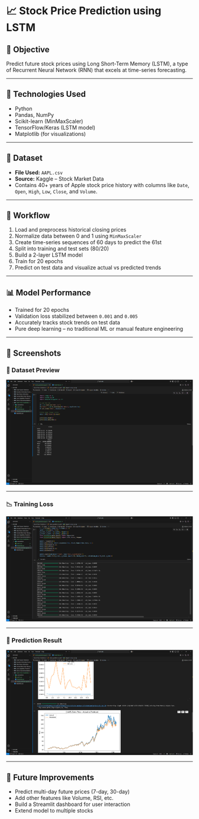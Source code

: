 # 📈 Stock Price Prediction using LSTM

## 🎯 Objective
Predict future stock prices using Long Short-Term Memory (LSTM), a type of Recurrent Neural Network (RNN) that excels at time-series forecasting.

---

## 🧠 Technologies Used
- Python
- Pandas, NumPy
- Scikit-learn (MinMaxScaler)
- TensorFlow/Keras (LSTM model)
- Matplotlib (for visualizations)

---

## 📁 Dataset
- **File Used:** `AAPL.csv`
- **Source:** Kaggle – Stock Market Data  
- Contains 40+ years of Apple stock price history with columns like `Date`, `Open`, `High`, `Low`, `Close`, and `Volume`.

---

## 🧪 Workflow
1. Load and preprocess historical closing prices
2. Normalize data between 0 and 1 using `MinMaxScaler`
3. Create time-series sequences of 60 days to predict the 61st
4. Split into training and test sets (80/20)
5. Build a 2-layer LSTM model
6. Train for 20 epochs
7. Predict on test data and visualize actual vs predicted trends

---

## 📊 Model Performance
- Trained for 20 epochs
- Validation loss stabilized between `0.001` and `0.005`
- Accurately tracks stock trends on test data
- Pure deep learning – no traditional ML or manual feature engineering

---

## 📸 Screenshots

### 🧾 Dataset Preview
![Dataset](./screenshots/01_dataset_preview.png)

---

### 📉 Training Loss
![Loss](./screenshots/02_model_loss.png)

---

### 🔮 Prediction Result
![Prediction](./screenshots/03_price_prediction.png)

---

## 🚀 Future Improvements
- Predict multi-day future prices (7-day, 30-day)
- Add other features like Volume, RSI, etc.
- Build a Streamlit dashboard for user interaction
- Extend model to multiple stocks